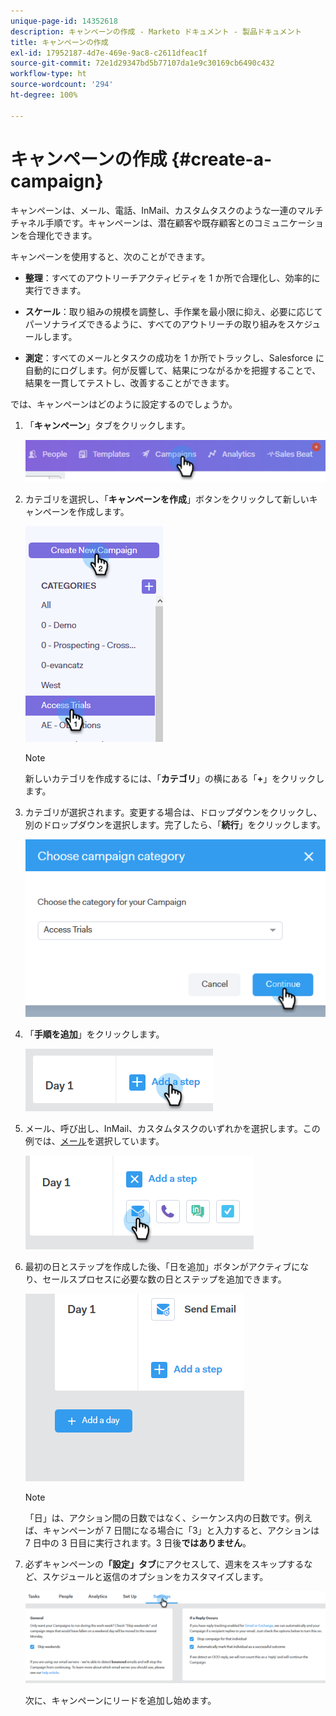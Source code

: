 ```yaml
---
unique-page-id: 14352618
description: キャンペーンの作成 - Marketo ドキュメント - 製品ドキュメント
title: キャンペーンの作成
exl-id: 17952187-4d7e-469e-9ac8-c2611dfeac1f
source-git-commit: 72e1d29347bd5b77107da1e9c30169cb6490c432
workflow-type: ht
source-wordcount: '294'
ht-degree: 100%

---
```


# キャンペーンの作成 {#create-a-campaign}

キャンペーンは、メール、電話、InMail、カスタムタスクのような一連のマルチチャネル手順です。キャンペーンは、潜在顧客や既存顧客とのコミュニケーションを合理化できます。

キャンペーンを使用すると、次のことができます。

* **整理**：すべてのアウトリーチアクティビティを 1 か所で合理化し、効率的に実行できます。

* **スケール**：取り組みの規模を調整し、手作業を最小限に抑え、必要に応じてパーソナライズできるように、すべてのアウトリーチの取り組みをスケジュールします。
* **測定**：すべてのメールとタスクの成功を 1 か所でトラックし、Salesforce に自動的にログします。何が反響して、結果につながるかを把握することで、結果を一貫してテストし、改善することができます。

では、キャンペーンはどのように設定するのでしょうか。

1. 「**キャンペーン**」タブをクリックします。

   ![](assets/one-1.png)

1. カテゴリを選択し、「**キャンペーンを作成**」ボタンをクリックして新しいキャンペーンを作成します。

   ![](assets/two-1.png)

   >[!NOTE]
   >
   >新しいカテゴリを作成するには、「**カテゴリ**」の横にある「**+**」をクリックします。

1. カテゴリが選択されます。変更する場合は、ドロップダウンをクリックし、別のドロップダウンを選択します。完了したら、「**続行**」をクリックします。

   ![](assets/three-1.png)

1. 「**手順を追加**」をクリックします。

   ![](assets/four-1.png)

1. メール、呼び出し、InMail、カスタムタスクのいずれかを選択します。この例では、[メール](/help/marketo/product-docs/marketo-sales-connect/campaigns/campaign-step-types.md#email)を選択しています。

   ![](assets/five-1.png)

1. 最初の日とステップを作成した後、「日を追加」ボタンがアクティブになり、セールスプロセスに必要な数の日とステップを追加できます。

   ![](assets/six.png)

   >[!NOTE]
   >
   >「日」は、アクション間の日数ではなく、シーケンス内の日数です。例えば、キャンペーンが 7 日間になる場合に「3」と入力すると、アクションは 7 日中の 3 日目に実行されます。3 日後&#x200B;**ではありません**。

1. 必ずキャンペーンの&#x200B;**「設定」タブ**&#x200B;にアクセスして、週末をスキップするなど、スケジュールと返信のオプションをカスタマイズします。

   ![](assets/seven.png)

   次に、キャンペーンにリードを追加し始めます。

